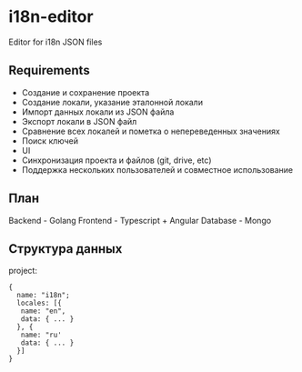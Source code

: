 # i18n-editor
Editor for i18n JSON files

## Requirements

* Создание и сохранение проекта
* Создание локали, указание эталонной локали
* Импорт данных локали из JSON файла 
* Экспорт локали в JSON файл 
* Сравнение всех локалей и пометка о непереведенных значениях
* Поиск ключей
* UI
* Синхронизация проекта и файлов (git, drive, etc)
* Поддержка нескольких пользователей и совместное использование

## План

Backend - Golang
Frontend - Typescript + Angular
Database - Mongo

## Структура данных

project: 
```
{
  name: "i18n";
  locales: [{
   name: "en",
   data: { ... }
  }, {
   name: "ru'
   data: { ... }
  }]
}
```

